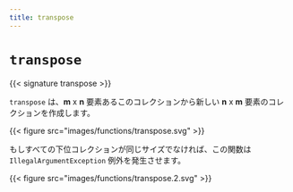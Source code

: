 ```yaml
---
title: transpose
---
```


# `transpose`

{{< signature transpose >}}

`transpose` は、**m** x **n** 要素あるこのコレクションから新しい **n** x **m** 要素のコレクションを作成します。

{{< figure src="images/functions/transpose.svg" >}}

もしすべての下位コレクションが同じサイズでなければ、この関数は `IllegalArgumentException` 例外を発生させます。

{{< figure src="images/functions/transpose.2.svg" >}}
